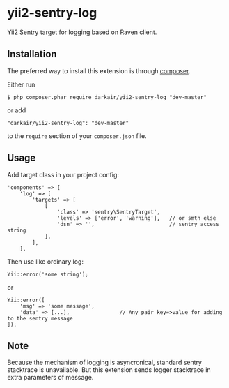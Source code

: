 yii2-sentry-log
===============

Yii2 Sentry target for logging based on Raven client.

## Installation

The preferred way to install this extension is through [composer](http://getcomposer.org/download/).

Either run

```
$ php composer.phar require darkair/yii2-sentry-log "dev-master"
```

or add

```
"darkair/yii2-sentry-log": "dev-master"
```

to the ```require``` section of your `composer.json` file.

## Usage

Add target class in your project config:

```
'components' => [
    'log' => [
        'targets' => [
            [
                'class' => 'sentry\SentryTarget',
                'levels' => ['error', 'warning'],   // or smth else
                'dsn' => '',                        // sentry access string
            ],
        ],
    ],
```

Then use like ordinary log:

```
Yii::error('some string');
```

or 

```
Yii::error([
    'msg' => 'some message',
    'data' => [...],                // Any pair key=>value for adding to the sentry message 
]);
```

## Note

Because the mechanism of logging is asyncronical, standard sentry stacktrace is unavailable.
But this extension sends logger stacktrace in extra parameters of message.